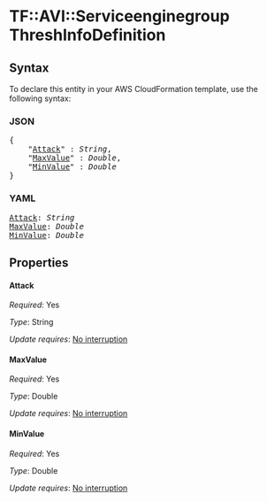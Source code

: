 # TF::AVI::Serviceenginegroup ThreshInfoDefinition

## Syntax

To declare this entity in your AWS CloudFormation template, use the following syntax:

### JSON

<pre>
{
    "<a href="#attack" title="Attack">Attack</a>" : <i>String</i>,
    "<a href="#maxvalue" title="MaxValue">MaxValue</a>" : <i>Double</i>,
    "<a href="#minvalue" title="MinValue">MinValue</a>" : <i>Double</i>
}
</pre>

### YAML

<pre>
<a href="#attack" title="Attack">Attack</a>: <i>String</i>
<a href="#maxvalue" title="MaxValue">MaxValue</a>: <i>Double</i>
<a href="#minvalue" title="MinValue">MinValue</a>: <i>Double</i>
</pre>

## Properties

#### Attack

_Required_: Yes

_Type_: String

_Update requires_: [No interruption](https://docs.aws.amazon.com/AWSCloudFormation/latest/UserGuide/using-cfn-updating-stacks-update-behaviors.html#update-no-interrupt)

#### MaxValue

_Required_: Yes

_Type_: Double

_Update requires_: [No interruption](https://docs.aws.amazon.com/AWSCloudFormation/latest/UserGuide/using-cfn-updating-stacks-update-behaviors.html#update-no-interrupt)

#### MinValue

_Required_: Yes

_Type_: Double

_Update requires_: [No interruption](https://docs.aws.amazon.com/AWSCloudFormation/latest/UserGuide/using-cfn-updating-stacks-update-behaviors.html#update-no-interrupt)

